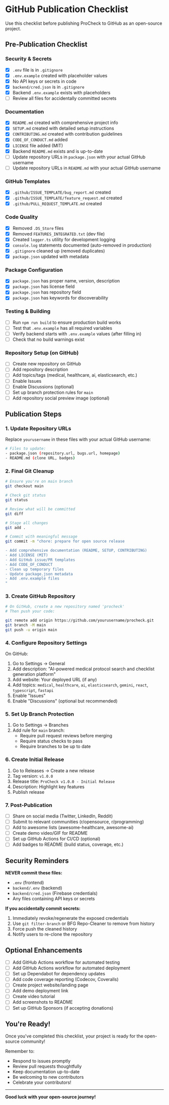 # GitHub Publication Checklist

Use this checklist before publishing ProCheck to GitHub as an open-source project.

## Pre-Publication Checklist

### Security & Secrets
- [x] `.env` file is in `.gitignore`
- [x] `.env.example` created with placeholder values
- [x] No API keys or secrets in code
- [x] `backend/cred.json` is in `.gitignore`
- [x] Backend `.env.example` exists with placeholders
- [ ] Review all files for accidentally committed secrets

### Documentation
- [x] `README.md` created with comprehensive project info
- [x] `SETUP.md` created with detailed setup instructions
- [x] `CONTRIBUTING.md` created with contribution guidelines
- [x] `CODE_OF_CONDUCT.md` added
- [x] `LICENSE` file added (MIT)
- [x] Backend `README.md` exists and is up-to-date
- [ ] Update repository URLs in `package.json` with your actual GitHub username
- [ ] Update repository URLs in `README.md` with your actual GitHub username

### GitHub Templates
- [x] `.github/ISSUE_TEMPLATE/bug_report.md` created
- [x] `.github/ISSUE_TEMPLATE/feature_request.md` created
- [x] `.github/PULL_REQUEST_TEMPLATE.md` created

### Code Quality
- [x] Removed `.DS_Store` files
- [x] Removed `FEATURES_INTEGRATED.txt` (dev file)
- [x] Created `logger.ts` utility for development logging
- [x] `console.log` statements documented (auto-removed in production)
- [x] `.gitignore` cleaned up (removed duplicates)
- [x] `package.json` updated with metadata

### Package Configuration
- [x] `package.json` has proper name, version, description
- [x] `package.json` has license field
- [x] `package.json` has repository field
- [x] `package.json` has keywords for discoverability

### Testing & Building
- [ ] Run `npm run build` to ensure production build works
- [ ] Test that `.env.example` has all required variables
- [ ] Verify backend starts with `.env.example` values (after filling in)
- [ ] Check that no build warnings exist

### Repository Setup (on GitHub)
- [ ] Create new repository on GitHub
- [ ] Add repository description
- [ ] Add topics/tags (medical, healthcare, ai, elasticsearch, etc.)
- [ ] Enable Issues
- [ ] Enable Discussions (optional)
- [ ] Set up branch protection rules for `main`
- [ ] Add repository social preview image (optional)

## Publication Steps

### 1. Update Repository URLs

Replace `yourusername` in these files with your actual GitHub username:

```bash
# Files to update:
- package.json (repository.url, bugs.url, homepage)
- README.md (clone URL, badges)
```

### 2. Final Git Cleanup

```bash
# Ensure you're on main branch
git checkout main

# Check git status
git status

# Review what will be committed
git diff

# Stage all changes
git add .

# Commit with meaningful message
git commit -m "chore: prepare for open source release

- Add comprehensive documentation (README, SETUP, CONTRIBUTING)
- Add LICENSE (MIT)
- Add GitHub issue/PR templates
- Add CODE_OF_CONDUCT
- Clean up temporary files
- Update package.json metadata
- Add .env.example files
"
```

### 3. Create GitHub Repository

```bash
# On GitHub, create a new repository named 'procheck'
# Then push your code:

git remote add origin https://github.com/yourusername/procheck.git
git branch -M main
git push -u origin main
```

### 4. Configure Repository Settings

On GitHub:
1. Go to Settings → General
2. Add description: "AI-powered medical protocol search and checklist generation platform"
3. Add website: Your deployed URL (if any)
4. Add topics: `medical`, `healthcare`, `ai`, `elasticsearch`, `gemini`, `react`, `typescript`, `fastapi`
5. Enable "Issues"
6. Enable "Discussions" (optional but recommended)

### 5. Set Up Branch Protection

1. Go to Settings → Branches
2. Add rule for `main` branch:
   - Require pull request reviews before merging
   - Require status checks to pass
   - Require branches to be up to date

### 6. Create Initial Release

1. Go to Releases → Create a new release
2. Tag version: `v1.0.0`
3. Release title: `ProCheck v1.0.0 - Initial Release`
4. Description: Highlight key features
5. Publish release

### 7. Post-Publication

- [ ] Share on social media (Twitter, LinkedIn, Reddit)
- [ ] Submit to relevant communities (r/opensource, r/programming)
- [ ] Add to awesome lists (awesome-healthcare, awesome-ai)
- [ ] Create demo video/GIF for README
- [ ] Set up GitHub Actions for CI/CD (optional)
- [ ] Add badges to README (build status, coverage, etc.)

## Security Reminders

**NEVER commit these files:**
- `.env` (frontend)
- `backend/.env` (backend)
- `backend/cred.json` (Firebase credentials)
- Any files containing API keys or secrets

**If you accidentally commit secrets:**
1. Immediately revoke/regenerate the exposed credentials
2. Use `git filter-branch` or BFG Repo-Cleaner to remove from history
3. Force push the cleaned history
4. Notify users to re-clone the repository

## Optional Enhancements

- [ ] Add GitHub Actions workflow for automated testing
- [ ] Add GitHub Actions workflow for automated deployment
- [ ] Set up Dependabot for dependency updates
- [ ] Add code coverage reporting (Codecov, Coveralls)
- [ ] Create project website/landing page
- [ ] Add demo deployment link
- [ ] Create video tutorial
- [ ] Add screenshots to README
- [ ] Set up GitHub Sponsors (if accepting donations)

## You're Ready!

Once you've completed this checklist, your project is ready for the open-source community!

Remember to:
- Respond to issues promptly
- Review pull requests thoughtfully
- Keep documentation up-to-date
- Be welcoming to new contributors
- Celebrate your contributors!

---

**Good luck with your open-source journey!**
